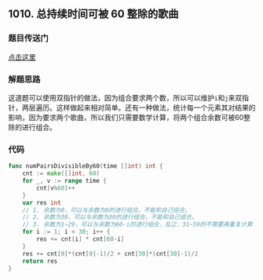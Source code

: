 ## 1010. 总持续时间可被 60 整除的歌曲

### 题目传送门

[点击这里](https://leetcode.cn/problems/pairs-of-songs-with-total-durations-divisible-by-60/)

### 解题思路

这道题可以使用双指针的做法，因为组合要求两个数，所以可以维护`i`和`j`来双指针，两层遍历。这样做起来相对简单。还有一种做法，统计每一个元素其对结果的影响，因为要求两个歌曲，所以我们只需要数学计算，将两个组合余数可被60整除的进行组合。

### 代码

```go
func numPairsDivisibleBy60(time []int) int {
	cnt := make([]int, 60)
	for _, v := range time {
		cnt[v%60]++
	}
	var res int
	// 1. 余数为0，可以与余数为0的进行组合，不能和自己组合。
	// 2. 余数为30，可以与余数为30的进行组合，不能和自己组合。
	// 3. 余数为1~29，可以与余数为60-i的进行组合，反之，31~59的不需要再重复计算
	for i := 1; i < 30; i++ {
		res += cnt[i] * cnt[60-i]
	}
	res += cnt[0]*(cnt[0]-1)/2 + cnt[30]*(cnt[30]-1)/2
	return res
}

```